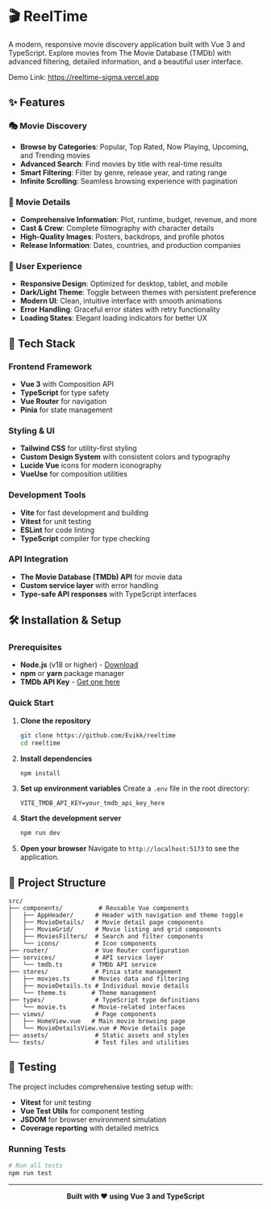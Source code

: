 # 🎬 ReelTime

A modern, responsive movie discovery application built with Vue 3 and TypeScript. Explore movies from The Movie Database (TMDb) with advanced filtering, detailed information, and a beautiful user interface.

Demo Link: https://reeltime-sigma.vercel.app

## ✨ Features

### 🎭 Movie Discovery

- **Browse by Categories**: Popular, Top Rated, Now Playing, Upcoming, and Trending movies
- **Advanced Search**: Find movies by title with real-time results
- **Smart Filtering**: Filter by genre, release year, and rating range
- **Infinite Scrolling**: Seamless browsing experience with pagination

### 🎯 Movie Details

- **Comprehensive Information**: Plot, runtime, budget, revenue, and more
- **Cast & Crew**: Complete filmography with character details
- **High-Quality Images**: Posters, backdrops, and profile photos
- **Release Information**: Dates, countries, and production companies

### 🎨 User Experience

- **Responsive Design**: Optimized for desktop, tablet, and mobile
- **Dark/Light Theme**: Toggle between themes with persistent preference
- **Modern UI**: Clean, intuitive interface with smooth animations
- **Error Handling**: Graceful error states with retry functionality
- **Loading States**: Elegant loading indicators for better UX

## 🚀 Tech Stack

### Frontend Framework

- **Vue 3** with Composition API
- **TypeScript** for type safety
- **Vue Router** for navigation
- **Pinia** for state management

### Styling & UI

- **Tailwind CSS** for utility-first styling
- **Custom Design System** with consistent colors and typography
- **Lucide Vue** icons for modern iconography
- **VueUse** for composition utilities

### Development Tools

- **Vite** for fast development and building
- **Vitest** for unit testing
- **ESLint** for code linting
- **TypeScript** compiler for type checking

### API Integration

- **The Movie Database (TMDb) API** for movie data
- **Custom service layer** with error handling
- **Type-safe API responses** with TypeScript interfaces

## 🛠️ Installation & Setup

### Prerequisites

- **Node.js** (v18 or higher) - [Download](https://nodejs.org/)
- **npm** or **yarn** package manager
- **TMDb API Key** - [Get one here](https://www.themoviedb.org/settings/api)

### Quick Start

1. **Clone the repository**

   ```bash
   git clone https://github.com/Evikk/reeltime
   cd reeltime
   ```

2. **Install dependencies**

   ```bash
   npm install
   ```

3. **Set up environment variables**
   Create a `.env` file in the root directory:

   ```env
   VITE_TMDB_API_KEY=your_tmdb_api_key_here
   ```

4. **Start the development server**

   ```bash
   npm run dev
   ```

5. **Open your browser**
   Navigate to `http://localhost:5173` to see the application.

## 📁 Project Structure

```
src/
├── components/          # Reusable Vue components
│   ├── AppHeader/      # Header with navigation and theme toggle
│   ├── MovieDetails/   # Movie detail page components
│   ├── MovieGrid/      # Movie listing and grid components
│   ├── MoviesFilters/  # Search and filter components
│   └── icons/          # Icon components
├── router/             # Vue Router configuration
├── services/           # API service layer
│   └── tmdb.ts        # TMDb API service
├── stores/             # Pinia state management
│   ├── movies.ts      # Movies data and filtering
│   ├── movieDetails.ts # Individual movie details
│   └── theme.ts       # Theme management
├── types/              # TypeScript type definitions
│   └── movie.ts       # Movie-related interfaces
├── views/              # Page components
│   ├── HomeView.vue   # Main movie browsing page
│   └── MovieDetailsView.vue # Movie details page
├── assets/             # Static assets and styles
└── tests/              # Test files and utilities
```

## 🧪 Testing

The project includes comprehensive testing setup with:

- **Vitest** for unit testing
- **Vue Test Utils** for component testing
- **JSDOM** for browser environment simulation
- **Coverage reporting** with detailed metrics

### Running Tests

```bash
# Run all tests
npm run test

```

---

<div align="center">

**Built with ❤️ using Vue 3 and TypeScript**

</div>
